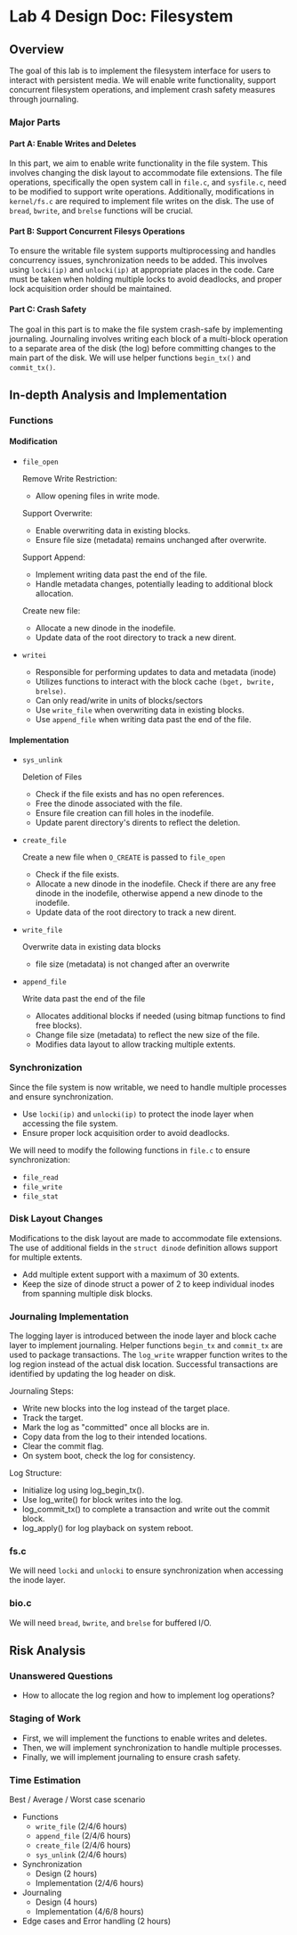 # Lab 4 Design Doc: Filesystem

## Overview

The goal of this lab is to implement the filesystem interface for users to interact with persistent media. We will enable write functionality, support concurrent filesystem operations, and implement crash safety measures through journaling.

### Major Parts

#### Part A: Enable Writes and Deletes

In this part, we aim to enable write functionality in the file system. This involves changing the disk layout to accommodate file extensions. The file operations, specifically the open system call in `file.c`, and `sysfile.c`, need to be modified to support write operations. Additionally, modifications in `kernel/fs.c` are required to implement file writes on the disk. The use of `bread`, `bwrite`, and `brelse` functions will be crucial.

#### Part B: Support Concurrent Filesys Operations

To ensure the writable file system supports multiprocessing and handles concurrency issues, synchronization needs to be added. This involves using `locki(ip)` and `unlocki(ip)` at appropriate places in the code. Care must be taken when holding multiple locks to avoid deadlocks, and proper lock acquisition order should be maintained.

#### Part C: Crash Safety

The goal in this part is to make the file system crash-safe by implementing journaling. Journaling involves writing each block of a multi-block operation to a separate area of the disk (the log) before committing changes to the main part of the disk. We will use helper functions `begin_tx()` and `commit_tx()`. 

## In-depth Analysis and Implementation

### Functions

#### Modification
- `file_open`
    
    Remove Write Restriction:
    - Allow opening files in write mode.

    Support Overwrite:
    - Enable overwriting data in existing blocks.
    - Ensure file size (metadata) remains unchanged after overwrite.

    Support Append:
    - Implement writing data past the end of the file.
    - Handle metadata changes, potentially leading to additional block allocation.

    Create new file:
    - Allocate a new dinode in the inodefile.
    - Update data of the root directory to track a new dirent.

- `writei`
    - Responsible for performing updates to data and metadata (inode)
    - Utilizes functions to interact with the block cache `(bget, bwrite, brelse)`.
    - Can only read/write in units of blocks/sectors
    - Use `write_file` when overwriting data in existing blocks.
    - Use `append_file` when writing data past the end of the file.

#### Implementation
- `sys_unlink`

    Deletion of Files
    - Check if the file exists and has no open references.
    - Free the dinode associated with the file.
    - Ensure file creation can fill holes in the inodefile.
    - Update parent directory's dirents to reflect the deletion.

- `create_file`

    Create a new file when `O_CREATE` is passed to `file_open`
    - Check if the file exists.
    - Allocate a new dinode in the inodefile. Check if there are any free dinode in the inodefile, otherwise append a new dinode to the inodefile.
    - Update data of the root directory to track a new dirent.

- `write_file`

    Overwrite data in existing data blocks
    - file size (metadata) is not changed after an overwrite

- `append_file`

    Write data past the end of the file
    - Allocates additional blocks if needed (using bitmap functions to find free blocks).
    - Change file size (metadata) to reflect the new size of the file.
    - Modifies data layout to allow tracking multiple extents.

### Synchronization

Since the file system is now writable, we need to handle multiple processes and ensure synchronization.

- Use `locki(ip)` and `unlocki(ip)` to protect the inode layer when accessing the file system.
- Ensure proper lock acquisition order to avoid deadlocks.

We will need to modify the following functions in `file.c` to ensure synchronization:
- `file_read`
- `file_write`
- `file_stat`

### Disk Layout Changes
Modifications to the disk layout are made to accommodate file extensions. The use of additional fields in the `struct dinode` definition allows support for multiple extents.

- Add multiple extent support with a maximum of 30 extents.
- Keep the size of dinode struct a power of 2 to keep individual inodes from spanning multiple disk blocks.

### Journaling Implementation

The logging layer is introduced between the inode layer and block cache layer to implement journaling. Helper functions `begin_tx` and `commit_tx` are used to package transactions. The `log_write` wrapper function writes to the log region instead of the actual disk location. Successful transactions are identified by updating the log header on disk.

Journaling Steps:

- Write new blocks into the log instead of the target place.
- Track the target.
- Mark the log as "committed" once all blocks are in.
- Copy data from the log to their intended locations.
- Clear the commit flag.
- On system boot, check the log for consistency.

Log Structure:

- Initialize log using log_begin_tx().
- Use log_write() for block writes into the log.
- log_commit_tx() to complete a transaction and write out the commit block.
- log_apply() for log playback on system reboot.

### fs.c

We will need `locki` and `unlocki` to ensure synchronization when accessing the inode layer.

### bio.c

We will need `bread`, `bwrite`, and `brelse` for buffered I/O.

## Risk Analysis

### Unanswered Questions

- How to allocate the log region and how to implement log operations?

### Staging of Work

- First, we will implement the functions to enable writes and deletes.
- Then, we will implement synchronization to handle multiple processes.
- Finally, we will implement journaling to ensure crash safety.

### Time Estimation

Best / Average / Worst case scenario
- Functions
    - `write_file` (2/4/6 hours)
    - `append_file` (2/4/6 hours)
    - `create_file` (2/4/6 hours)
    - `sys_unlink` (2/4/6 hours)
- Synchronization
  - Design (2 hours)
  - Implementation (2/4/6 hours)
- Journaling
  - Design (4 hours)
  - Implementation (4/6/8 hours)
- Edge cases and Error handling (2 hours)

